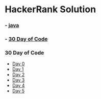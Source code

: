 # HackerRank Solution
### - [java](https://github.com/Ashvin0740/HackerRank-Solution/tree/master/java)<br>
### - [30 Day of Code](https://github.com/Ashvin0740/HackerRank-Solution/tree/master/30%20day%20of%20code)

### 30 Day of Code

- [Day 0](https://github.com/Ashvin0740/HackerRank-Solution/blob/master/30%20day%20of%20code/Solution.java) <br>
- [Day 1](https://github.com/Ashvin0740/HackerRank-Solution/blob/master/30%20day%20of%20code/DataType.java)<br>
- [Day 2](https://github.com/Ashvin0740/HackerRank-Solution/blob/master/30%20day%20of%20code/Operator.java)<br>
- [Day 3](https://github.com/Ashvin0740/HackerRank-Solution/blob/master/30%20day%20of%20code/ConditionalStatements.java)<br>
- [Day 4](https://github.com/Ashvin0740/HackerRank-Solution/blob/master/30%20day%20of%20code/Person.java)<br>
- [Day 5](https://github.com/Ashvin0740/HackerRank-Solution/blob/master/30%20day%20of%20code/MultiplicationTable.java)<br>





